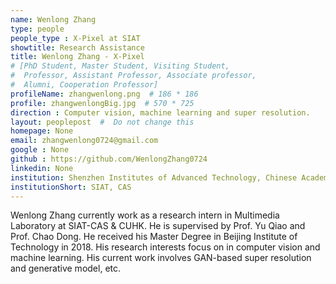 ```yaml
---
name: Wenlong Zhang
type: people
people_type : X-Pixel at SIAT
showtitle: Research Assistance
title: Wenlong Zhang - X-Pixel
# [PhD Student, Master Student, Visiting Student,
#  Professor, Assistant Professor, Associate professor,
#  Alumni, Cooperation Professor]
profileName: zhangwenlong.png  # 186 * 186
profile: zhangwenlongBig.jpg  # 570 * 725
direction : Computer vision, machine learning and super resolution.
layout: peoplepost  #  Do not change this
homepage: None 
email: zhangwenlong0724@gmail.com
google : None
github : https://github.com/WenlongZhang0724
linkedin: None
institution: Shenzhen Institutes of Advanced Technology, Chinese Academy of Sciences
institutionShort: SIAT, CAS
---
```


Wenlong Zhang currently work as a research intern in Multimedia Laboratory at SIAT-CAS & CUHK. He is supervised by Prof. Yu Qiao and Prof. Chao Dong. He received his Master Degree in Beijing Institute of Technology in 2018. His research interests focus on in computer vision and machine learning. His current work involves GAN-based super resolution and generative model, etc. 

